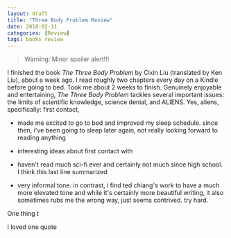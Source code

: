 ```yaml
---
layout: draft
title: "Three Body Problem Review"
date: 2018-02-11
categories: [Review]
tags: books review
---
```


> Warning: Minor spoiler alert!!!

I finished the book *The Three Body Problem* by Cixin Liu (translated by Ken Liu), about a week ago. I read roughly two chapters every day on a Kindle before going to bed. Took me about 2 weeks to finish. Genuinely enjoyable and entertaining, *The Three Body Problem* tackles several important issues: the limits of scientific knowledge, science denial, and ALIENS. Yes, aliens, specifically: first contact,

- made me excited to go to bed and improved my sleep schedule. since then, i've been going to sleep later again, not really looking forward to reading anything

- interesting ideas about first contact with

- haven't read much sci-fi ever and certainly not much since high school. I think this last line summarized

- very informal tone. in contrast, i find ted chiang's work to have a much more elevated tone and while it's certainly more beautiful writing, it also sometimes rubs me the wrong way, just seems contrived. try hard.

One thing t


I loved one quote
